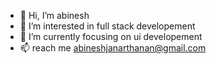 - 👋 Hi, I’m abinesh
- 👀 I’m interested in full stack developement
- 🌱 I’m currently focusing on ui developement
- 📫 reach me abineshjanarthanan@gmail.com

<!---
abineshabi82/abineshabi82 is a ✨ special ✨ repository because its `README.md` (this file) appears on your GitHub profile.
You can click the Preview link to take a look at your changes.
--->
